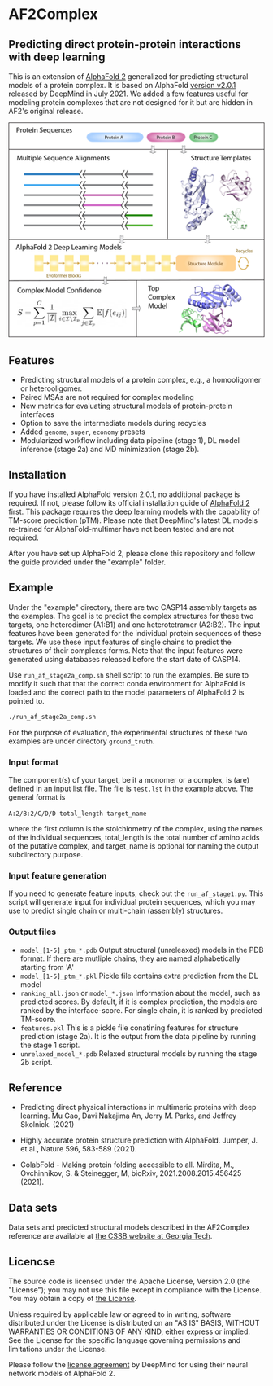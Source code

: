 # AF2Complex
## Predicting direct protein-protein interactions with deep learning

This is an extension of [AlphaFold 2](https://github.com/deepmind/alphafold) generalized for 
predicting structural models of a protein complex. It is based on AlphaFold [version v2.0.1](https://github.com/deepmind/alphafold/releases/tag/v2.0.1) 
released by DeepMind in July 2021. We added a few features useful for modeling protein complexes 
that are not designed for it but are hidden in AF2's original release.

![Overview](image/af2complex_overview.jpg)

## Features

- Predicting structural models of a protein complex, e.g., a homooligomer or heterooligomer.
- Paired MSAs are not required for complex modeling
- New metrics for evaluating structural models of protein-protein interfaces
- Option to save the intermediate models during recycles
- Added `genome`, `super`, `economy` presets
- Modularized workflow including data pipeline (stage 1), DL model 
inference (stage 2a) and MD minimization (stage 2b).

## Installation

If you have installed AlphaFold version 2.0.1, no additional package is required. If not,
please follow its official installation guide of 
[AlphaFold 2](https://github.com/deepmind/alphafold) first. This package requires the deep learning 
models with the capability of TM-score prediction (pTM). Please note that DeepMind's latest 
DL models re-trained for AlphaFold-multimer have not been tested and are not required.

After you have set up AlphaFold 2, please clone this repository and follow the guide provided
under the "example" folder.

## Example

Under the "example" directory, there are two CASP14 assembly targets as the examples. 
The goal is to predict the complex structures for these two targets,
one heterodimer (A1:B1) and one heterotetramer (A2:B2). The input features have been
generated for the individual protein sequences of these targets. We use these input
features of single chains to predict the structures of their complexes forms. Note that
the input features were generated using databases released before the start date
of CASP14.

Use `run_af_stage2a_comp.sh` shell script to run the examples. Be sure to modify it 
such that that the correct conda environment for AlphaFold is loaded and the correct 
path to the model parameters of AlphaFold 2 is pointed to.

```sh
./run_af_stage2a_comp.sh
```

For the purpose of evaluation, the experimental structures of these two examples are under
directory `ground_truth`.

### Input format
The component(s) of your target, be it a monomer or a complex, is (are) defined
in an input list file. The file is `test.lst` in the example above. The general format
is 

`A:2/B:2/C/D/D total_length target_name`

where the first column is the stoichiometry of the complex, using the names of the individual
sequences, total_length is the total number of amino acids of the putative complex, and
target_name is optional for naming the output subdirectory purpose.

### Input feature generation
If you need to generate feature inputs, check out the ```run_af_stage1.py```. This
script will generate input for individual protein sequences, which you may use
to predict single chain or multi-chain (assembly) structures.

### Output files
- `model_[1-5]_ptm_*.pdb`  Output structural (unreleaxed) models in the PDB format. 
   If there are mutliple chains, they are named alphabetically starting from 'A'
- `model_[1-5]_ptm_*.pkl`  Pickle file contains extra prediction from the DL model
- `ranking_all.json` or `model_*.json` Information about the model, such as predicted scores.
  By default, if it is complex prediction, the models are ranked by the interface-score.
  For single chain, it is ranked by predicted TM-score.
- `features.pkl` This is a pickle file conatining features for structure prediction (stage 2a).
  It is the output from the data pipeline by running the stage 1 script. 
- `unrelaxed_model_*.pdb` Relaxed structural models by running the stage 2b script.

## Reference
- Predicting direct physical interactions in multimeric proteins with deep learning.
Mu Gao, Davi Nakajima An, Jerry M. Parks, and Jeffrey Skolnick. (2021)

- Highly accurate protein structure prediction with AlphaFold.
Jumper, J. et al., Nature 596, 583-589  (2021).

- ColabFold - Making protein folding accessible to all. Mirdita, M., Ovchinnikov, S. & Steinegger, M, bioRxiv, 2021.2008.2015.456425  (2021).

## Data sets
Data sets and predicted structural models described in the AF2Complex reference are 
available at [the CSSB website at Georgia Tech](https://sites.gatech.edu/cssb/af2complex/).

## Licencse

The source code is licensed under the Apache License, Version 2.0 (the "License"); you may not use this file except in compliance with the License. You may obtain a copy of [the License](https://www.apache.org/licenses/LICENSE-2.0).

Unless required by applicable law or agreed to in writing, software distributed under the License is distributed on an "AS IS" BASIS, WITHOUT WARRANTIES OR CONDITIONS OF ANY KIND, either express or implied. See the License for the specific language governing permissions and limitations under the License.

Please follow the [license agreement](https://github.com/deepmind/alphafold#model-parameters-license) by DeepMind for using their neural network models of AlphaFold 2.
